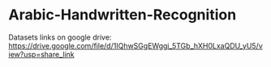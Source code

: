 # Arabic-Handwritten-Recognition
Datasets links on google drive:
https://drive.google.com/file/d/1IQhwSGgEWggi_5TGb_hXH0LxaQDU_yU5/view?usp=share_link
